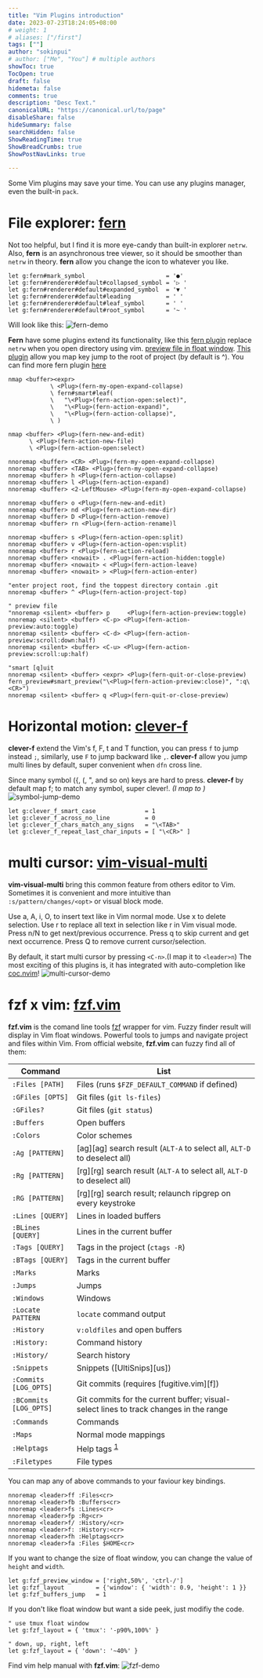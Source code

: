 ```yaml
---
title: "Vim Plugins introduction"
date: 2023-07-23T18:24:05+08:00
# weight: 1
# aliases: ["/first"]
tags: [""]
author: "sokinpui"
# author: ["Me", "You"] # multiple authors
showToc: true
TocOpen: true
draft: false
hidemeta: false
comments: true
description: "Desc Text."
canonicalURL: "https://canonical.url/to/page"
disableShare: false
hideSummary: false
searchHidden: false
ShowReadingTime: true
ShowBreadCrumbs: true
ShowPostNavLinks: true

---
```


Some Vim plugins may save your time. You can use any plugins manager, even the built-in `pack`.

# File explorer: [fern](https://github.com/lambdalisue/fern.vim)
Not too helpful, but I find it is more eye-candy than built-in explorer `netrw`. Also, **fern** is an asynchronous tree viewer, so it should be smoother than `netrw` in theory. **fern** allow you change the icon to whatever you like.
```vim
let g:fern#mark_symbol                       = '●'
let g:fern#renderer#default#collapsed_symbol = '▷ '
let g:fern#renderer#default#expanded_symbol  = '▼ '
let g:fern#renderer#default#leading          = ' '
let g:fern#renderer#default#leaf_symbol      = ' '
let g:fern#renderer#default#root_symbol      = '~ '
```
Will look like this:
![fern-demo](fern-demo.png)

**Fern** have some plugins extend its functionality, like this [fern plugin](https://github.com/lambdalisue/fern-hijack.vim) replace `netrw` when you open directory using vim. [preview file in float window](https://github.com/yuki-yano/fern-preview.vim). [This plugin](https://github.com/lambdalisue/fern-hijack.vim) allow you map key jump to the root of project (by default is ^). You can find more fern plugin [here](https://github.com/topics/fern-vim-plugin)

```vim
nmap <buffer><expr>
            \ <Plug>(fern-my-open-expand-collapse)
            \ fern#smart#leaf(
            \   "\<Plug>(fern-action-open:select)",
            \   "\<Plug>(fern-action-expand)",
            \   "\<Plug>(fern-action-collapse)",
            \ )

nmap <buffer> <Plug>(fern-new-and-edit)
      \ <Plug>(fern-action-new-file)
      \ <Plug>(fern-action-open:select)

nnoremap <buffer> <CR> <Plug>(fern-my-open-expand-collapse)
nnoremap <buffer> <TAB> <Plug>(fern-my-open-expand-collapse)
nnoremap <buffer> h <Plug>(fern-action-collapse)
nnoremap <buffer> l <Plug>(fern-action-expand)
nnoremap <buffer> <2-LeftMouse> <Plug>(fern-my-open-expand-collapse)

nnoremap <buffer> o <Plug>(fern-new-and-edit)
nnoremap <buffer> nd <Plug>(fern-action-new-dir)
nnoremap <buffer> D <Plug>(fern-action-remove)
nnoremap <buffer> rn <Plug>(fern-action-rename)l

nnoremap <buffer> s <Plug>(fern-action-open:split)
nnoremap <buffer> v <Plug>(fern-action-open:vsplit)
nnoremap <buffer> r <Plug>(fern-action-reload)
nnoremap <buffer> <nowait> . <Plug>(fern-action-hidden:toggle)
nnoremap <buffer> <nowait> < <Plug>(fern-action-leave)
nnoremap <buffer> <nowait> > <Plug>(fern-action-enter)

"enter project root, find the toppest directory contain .git
nnoremap <buffer> ^ <Plug>(fern-action-project-top)

" preview file
"nnoremap <silent> <buffer> p     <Plug>(fern-action-preview:toggle)
nnoremap <silent> <buffer> <C-p> <Plug>(fern-action-preview:auto:toggle)
nnoremap <silent> <buffer> <C-d> <Plug>(fern-action-preview:scroll:down:half)
nnoremap <silent> <buffer> <C-u> <Plug>(fern-action-preview:scroll:up:half)

"smart [q]uit
nnoremap <silent> <buffer> <expr> <Plug>(fern-quit-or-close-preview) fern_preview#smart_preview("\<Plug>(fern-action-preview:close)", ":q\<CR>")
nnoremap <silent> <buffer> q <Plug>(fern-quit-or-close-preview)
```

# Horizontal motion: [clever-f](https://github.com/rhysd/clever-f.vim)
**clever-f** extend the Vim's f, F, t and T function, you can press `f` to jump instead `;`, similarly, use `F` to jump backward like `,`. **clever-f** allow you jump multi lines by default, super convenient when `dfn` cross line.

Since many symbol ({, (, ", and so on) keys are hard to press. **clever-f** by default map f; to match any symbol, super clever!. *(I map to <TAB>)*
![symbol-jump-demo](clever-f-symbol-jump.gif)
```vim
let g:clever_f_smart_case              = 1
let g:clever_f_across_no_line          = 0
let g:clever_f_chars_match_any_signs   = "\<TAB>"
let g:clever_f_repeat_last_char_inputs = [ "\<CR>" ]
```

# multi cursor: [vim-visual-multi](https://github.com/mg979/vim-visual-multi)
**vim-visual-multi** bring this common feature from others editor to Vim. Sometimes it is convenient and more intuitive than `:s/pattern/changes/<opt>` or visual block mode.

Use a, A, i, O, to insert text like in Vim normal mode. Use x to delete selection. Use r to replace all text in selection like r in Vim visual mode. Press n/N to get next/previous occurrence. Press q to skip current and get next occurrence. Press Q to remove current cursor/selection.

By default, it start multi cursor by pressing `<C-n>`.(I map it to `<leader>n`) The most exciting of this plugins is, it has integrated with auto-completion like [coc.nvim](https://github.com/neoclide/coc.nvim)!
![multi-cursor-demo](multi-cursor-demo.gif)

# fzf x vim: [fzf.vim](https://github.com/junegunn/fzf.vim)
**fzf.vim** is the comand line tools [fzf](https://github.com/junegunn/fzf) wrapper for vim. Fuzzy finder result will display in Vim float windows. Powerful tools to jumps and navigate project and files within Vim.
From official website, **fzf.vim** can fuzzy find all of them:

| Command                | List                                                                                  |
| ---                    | ---                                                                                   |
| `:Files [PATH]`        | Files (runs `$FZF_DEFAULT_COMMAND` if defined)                                        |
| `:GFiles [OPTS]`       | Git files (`git ls-files`)                                                            |
| `:GFiles?`             | Git files (`git status`)                                                              |
| `:Buffers`             | Open buffers                                                                          |
| `:Colors`              | Color schemes                                                                         |
| `:Ag [PATTERN]`        | [ag][ag] search result (`ALT-A` to select all, `ALT-D` to deselect all)               |
| `:Rg [PATTERN]`        | [rg][rg] search result (`ALT-A` to select all, `ALT-D` to deselect all)               |
| `:RG [PATTERN]`        | [rg][rg] search result; relaunch ripgrep on every keystroke                           |
| `:Lines [QUERY]`       | Lines in loaded buffers                                                               |
| `:BLines [QUERY]`      | Lines in the current buffer                                                           |
| `:Tags [QUERY]`        | Tags in the project (`ctags -R`)                                                      |
| `:BTags [QUERY]`       | Tags in the current buffer                                                            |
| `:Marks`               | Marks                                                                                 |
| `:Jumps`               | Jumps                                                                                 |
| `:Windows`             | Windows                                                                               |
| `:Locate PATTERN`      | `locate` command output                                                               |
| `:History`             | `v:oldfiles` and open buffers                                                         |
| `:History:`            | Command history                                                                       |
| `:History/`            | Search history                                                                        |
| `:Snippets`            | Snippets ([UltiSnips][us])                                                            |
| `:Commits [LOG_OPTS]`  | Git commits (requires [fugitive.vim][f])                                              |
| `:BCommits [LOG_OPTS]` | Git commits for the current buffer; visual-select lines to track changes in the range |
| `:Commands`            | Commands                                                                              |
| `:Maps`                | Normal mode mappings                                                                  |
| `:Helptags`            | Help tags <sup id="a1">[1](#helptags)</sup>                                           |
| `:Filetypes`           | File types

You can map any of above commands to your faviour key bindings.
```vim
nnoremap <leader>ff :Files<cr>
nnoremap <leader>fb :Buffers<cr>
nnoremap <leader>fs :Lines<cr>
nnoremap <leader>fp :Rg<cr>
nnoremap <leader>f/ :History/<cr>
nnoremap <leader>f: :History:<cr>
nnoremap <leader>fh :Helptags<cr>
nnoremap <leader>fa :Files $HOME<cr>
```
If you want to change the size of float window, you can change the value of `height` and `width`. 
```vim
let g:fzf_preview_window = ['right,50%', 'ctrl-/']
let g:fzf_layout         = {'window': { 'width': 0.9, 'height': 1 }}
let g:fzf_buffers_jump   = 1
```
If you don't like float window but want a side peek, just modifiy the code.
```vim
" use tmux float window
let g:fzf_layout = { 'tmux': '-p90%,100%' }

" down, up, right, left
let g:fzf_layout = { 'down': '~40%' }
```
Find vim help manual with **fzf.vim**:
![fzf-demo](fzf-demo.gif)
